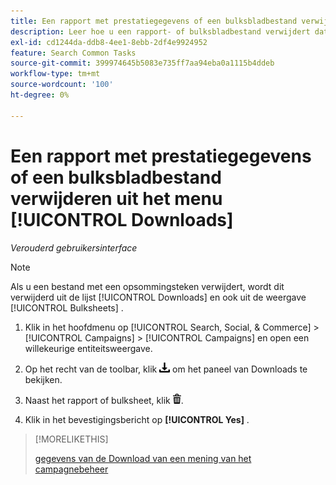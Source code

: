 ```yaml
---
title: Een rapport met prestatiegegevens of een bulksbladbestand verwijderen uit het menu [!UICONTROL Downloads]
description: Leer hoe u een rapport- of bulksbladbestand verwijdert dat u hebt gedownload een weergave voor campagnebeheer.
exl-id: cd1244da-ddb8-4ee1-8ebb-2df4e9924952
feature: Search Common Tasks
source-git-commit: 399974645b5083e735ff7aa94eba0a1115b4ddeb
workflow-type: tm+mt
source-wordcount: '100'
ht-degree: 0%

---
```


# Een rapport met prestatiegegevens of een bulksbladbestand verwijderen uit het menu [!UICONTROL Downloads]

*Verouderd gebruikersinterface*

>[!NOTE]
>
>Als u een bestand met een opsommingsteken verwijdert, wordt dit verwijderd uit de lijst [!UICONTROL Downloads] en ook uit de weergave [!UICONTROL Bulksheets] .

1. Klik in het hoofdmenu op [!UICONTROL Search, Social, & Commerce] > [!UICONTROL Campaigns] > [!UICONTROL Campaigns] en open een willekeurige entiteitsweergave.

1. Op het recht van de toolbar, klik ![ Download van het Rapport van de Download van het Rapport ](/help/search-social-commerce/assets/download.png " ") om het paneel van Downloads te bekijken.

1. Naast het rapport of bulksheet, klik ![ Schrapping ](/help/search-social-commerce/assets/delete.png " ").

1. Klik in het bevestigingsbericht op **[!UICONTROL Yes]** .

>[!MORELIKETHIS]
>
>[ gegevens van de Download van een mening van het campagnebeheer ](/help/search-social-commerce/common-tasks/navigation-editing-selection/download.md)
